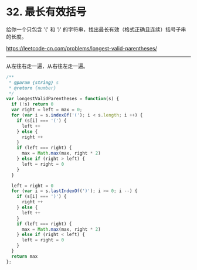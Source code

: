 # 32. 最长有效括号

给你一个只包含 '(' 和 ')' 的字符串，找出最长有效（格式正确且连续）括号子串的长度。

<https://leetcode-cn.com/problems/longest-valid-parentheses/>

---

从左往右走一遍，从右往左走一遍。

```js
/**
 * @param {string} s
 * @return {number}
 */
var longestValidParentheses = function(s) {
  if (!s) return 0
  var right = left = max = 0;
  for (var i = s.indexOf('('); i < s.length; i ++) {
    if (s[i] === '(') {
      left ++
    } else {
      right ++
    }
    if (left === right) {
      max = Math.max(max, right * 2)
    } else if (right > left) {
      left = right = 0
    }
  }

  left = right = 0
  for (var i = s.lastIndexOf(')'); i >= 0; i --) {
    if (s[i] === ')') {
      right ++
    } else {
      left ++
    }
    if (left === right) {
      max = Math.max(max, right * 2)
    } else if (right < left) {
      left = right = 0
    }
  }
  return max
};
```
